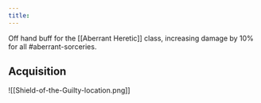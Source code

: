 ```yaml
---
title:
---
```


Off hand buff for the [[Aberrant Heretic]] class, increasing damage by 10% for all #aberrant-sorceries.

## Acquisition

![[Shield-of-the-Guilty-location.png]]
